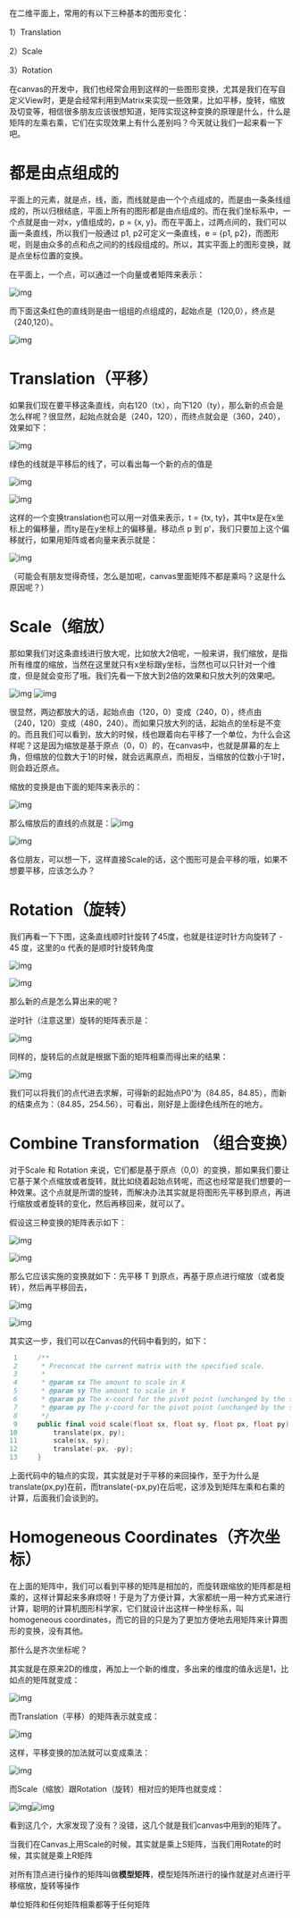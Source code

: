 在二维平面上，常用的有以下三种基本的图形变化：

1）Translation

2）Scale

3）Rotation

在canvas的开发中，我们也经常会用到这样的一些图形变换，尤其是我们在写自定义View时，更是会经常利用到Matrix来实现一些效果，比如平移，旋转，缩放及切变等，相信很多朋友应该很想知道，矩阵实现这种变换的原理是什么，什么是矩阵的左乘右乘，它们在实现效果上有什么差别吗？今天就让我们一起来看一下吧。

# 都是由点组成的

平面上的元素，就是点，线，面，而线就是由一个个点组成的，而是由一条条线组成的，所以归根结底，平面上所有的图形都是由点组成的。而在我们坐标系中，一个点就是由一对x，y值组成的，p = {x, y}。而在平面上，过两点间的，我们可以画一条直线，所以我们一般通过 p1, p2可定义一条直线，e = {p1, p2}，而图形呢，则是由众多的点和点之间的的线段组成的。所以，其实平面上的图形变换，就是点坐标位置的变换。

在平面上，一个点，可以通过一个向量或者矩阵来表示：

![img](https://img-blog.csdn.net/20140127004548734?watermark/2/text/aHR0cDovL2Jsb2cuY3Nkbi5uZXQvbGlubWlhbnNoZW5n/font/5a6L5L2T/fontsize/400/fill/I0JBQkFCMA==/dissolve/70/gravity/SouthEast)

而下面这条红色的直线则是由一组组的点组成的，起始点是（120,0），终点是（240,120）。

![img](https://img-blog.csdn.net/20140127004332921?watermark/2/text/aHR0cDovL2Jsb2cuY3Nkbi5uZXQvbGlubWlhbnNoZW5n/font/5a6L5L2T/fontsize/400/fill/I0JBQkFCMA==/dissolve/70/gravity/SouthEast)

# Translation（平移）

如果我们现在要平移这条直线，向右120（tx），向下120（ty），那么新的点会是怎么样呢？很显然，起始点就会是（240，120），而终点就会是（360，240），效果如下：

![img](https://img-blog.csdn.net/20140127004429250?watermark/2/text/aHR0cDovL2Jsb2cuY3Nkbi5uZXQvbGlubWlhbnNoZW5n/font/5a6L5L2T/fontsize/400/fill/I0JBQkFCMA==/dissolve/70/gravity/SouthEast)

绿色的线就是平移后的线了，可以看出每一个新的点的值是

![img](https://img-blog.csdn.net/20140127004501984?watermark/2/text/aHR0cDovL2Jsb2cuY3Nkbi5uZXQvbGlubWlhbnNoZW5n/font/5a6L5L2T/fontsize/400/fill/I0JBQkFCMA==/dissolve/70/gravity/SouthEast)

![img](https://blog.csdn.net/linmiansheng/article/details/18801947)

这样的一个变换translation也可以用一对值来表示，t = {tx, ty}，其中tx是在x坐标上的偏移量，而ty是在y坐标上的偏移量。移动点 p 到 p'，我们只要加上这个偏移就行，如果用矩阵或者向量来表示就是：

![img](https://img-blog.csdn.net/20140127004641828?watermark/2/text/aHR0cDovL2Jsb2cuY3Nkbi5uZXQvbGlubWlhbnNoZW5n/font/5a6L5L2T/fontsize/400/fill/I0JBQkFCMA==/dissolve/70/gravity/SouthEast)

（可能会有朋友觉得奇怪，怎么是加呢，canvas里面矩阵不都是乘吗？这是什么原因呢？）

# Scale（缩放）

那如果我们对这条直线进行放大呢，比如放大2倍呢，一般来讲，我们缩放，是指所有维度的缩放，当然在这里就只有x坐标跟y坐标，当然也可以只针对一个维度，但是就会变形了哦。我们先看一下放大到2倍的效果和只放大列的效果吧。

![img](https://img-blog.csdn.net/20140127004737734?watermark/2/text/aHR0cDovL2Jsb2cuY3Nkbi5uZXQvbGlubWlhbnNoZW5n/font/5a6L5L2T/fontsize/400/fill/I0JBQkFCMA==/dissolve/70/gravity/SouthEast)     ![img](https://img-blog.csdn.net/20140127004817046?watermark/2/text/aHR0cDovL2Jsb2cuY3Nkbi5uZXQvbGlubWlhbnNoZW5n/font/5a6L5L2T/fontsize/400/fill/I0JBQkFCMA==/dissolve/70/gravity/SouthEast)

很显然，两边都放大的话，起始点由（120，0）变成（240，0），终点由（240，120）变成（480，240）。而如果只放大列的话，起始点的坐标是不变的。而且我们可以看到，放大的时候，线也跟着向右平移了一个单位，为什么会这样呢？这是因为缩放是基于原点（0，0）的，在canvas中，也就是屏幕的左上角，但缩放的位数大于1的时候，就会远离原点，而相反，当缩放的位数小于1时，则会趋近原点。

缩放的变换是由下面的矩阵来表示的：

![img](https://img-blog.csdn.net/20140127004847546?watermark/2/text/aHR0cDovL2Jsb2cuY3Nkbi5uZXQvbGlubWlhbnNoZW5n/font/5a6L5L2T/fontsize/400/fill/I0JBQkFCMA==/dissolve/70/gravity/SouthEast)

那么缩放后的直线的点就是：![img](https://blog.csdn.net/linmiansheng/article/details/18801947)

![img](https://img-blog.csdn.net/20140127010049859?watermark/2/text/aHR0cDovL2Jsb2cuY3Nkbi5uZXQvbGlubWlhbnNoZW5n/font/5a6L5L2T/fontsize/400/fill/I0JBQkFCMA==/dissolve/70/gravity/Center)

各位朋友，可以想一下，这样直接Scale的话，这个图形可是会平移的哦，如果不想要平移，应该怎么办？

# Rotation（旋转）

我们再看一下下图，这条直线顺时针旋转了45度，也就是往逆时针方向旋转了 - 45 度，这里的α 代表的是顺时针旋转角度

![img](https://img-blog.csdn.net/20140127005042781?watermark/2/text/aHR0cDovL2Jsb2cuY3Nkbi5uZXQvbGlubWlhbnNoZW5n/font/5a6L5L2T/fontsize/400/fill/I0JBQkFCMA==/dissolve/70/gravity/SouthEast)

![img](https://blog.csdn.net/linmiansheng/article/details/18801947)

那么新的点是怎么算出来的呢？

逆时针（注意这里）旋转的矩阵表示是：

![img](https://img-blog.csdn.net/20140127005115937?watermark/2/text/aHR0cDovL2Jsb2cuY3Nkbi5uZXQvbGlubWlhbnNoZW5n/font/5a6L5L2T/fontsize/400/fill/I0JBQkFCMA==/dissolve/70/gravity/SouthEast)

同样的，旋转后的点就是根据下面的矩阵相乘而得出来的结果：

![img](https://img-blog.csdn.net/20140128223711765?watermark/2/text/aHR0cDovL2Jsb2cuY3Nkbi5uZXQvbGlubWlhbnNoZW5n/font/5a6L5L2T/fontsize/400/fill/I0JBQkFCMA==/dissolve/70/gravity/SouthEast)

我们可以将我们的点代进去求解，可得新的起始点P0'为（84.85，84.85），而新的结束点为：（84.85，254.56），可看出，刚好是上面绿色线所在的地方。

 

# Combine Transformation （组合变换）

对于Scale 和 Rotation 来说，它们都是基于原点（0,0）的变换，那如果我们要让它基于某个点缩放或者旋转，就比如绕着起始点转呢，而这也经常是我们想要的一种效果。这个点就是所谓的旋转，而解决办法其实就是将图形先平移到原点，再进行缩放或者旋转的变化，然后再移回来，就可以了。

假设这三种变换的矩阵表示如下：

![img](https://img-blog.csdn.net/20140127005245281?watermark/2/text/aHR0cDovL2Jsb2cuY3Nkbi5uZXQvbGlubWlhbnNoZW5n/font/5a6L5L2T/fontsize/400/fill/I0JBQkFCMA==/dissolve/70/gravity/SouthEast)

![img](https://blog.csdn.net/linmiansheng/article/details/18801947)

那么它应该实施的变换就如下：先平移 T 到原点，再基于原点进行缩放（或者旋转），然后再平移回去，

![img](https://img-blog.csdn.net/20140127005317359?watermark/2/text/aHR0cDovL2Jsb2cuY3Nkbi5uZXQvbGlubWlhbnNoZW5n/font/5a6L5L2T/fontsize/400/fill/I0JBQkFCMA==/dissolve/70/gravity/SouthEast)

![img](https://blog.csdn.net/linmiansheng/article/details/18801947)

其实这一步，我们可以在Canvas的代码中看到的，如下：

```c++
 1     /**
 2      * Preconcat the current matrix with the specified scale.
 3      *
 4      * @param sx The amount to scale in X
 5      * @param sy The amount to scale in Y
 6      * @param px The x-coord for the pivot point (unchanged by the scale)
 7      * @param py The y-coord for the pivot point (unchanged by the scale)
 8      */
 9     public final void scale(float sx, float sy, float px, float py) {
10         translate(px, py);
11         scale(sx, sy);
12         translate(-px, -py);
13     }
```

上面代码中的轴点的实现，其实就是对于平移的来回操作，至于为什么是translate(px,py)在前，而translate(-px,py)在后呢，这涉及到矩阵左乘和右乘的计算，后面我们会谈到的。

 

# Homogeneous Coordinates（齐次坐标）

在上面的矩阵中，我们可以看到平移的矩阵是相加的，而旋转跟缩放的矩阵都是相乘的，这样计算起来多麻烦呀！于是为了方便计算，大家都统一用一种方式来进行计算，聪明的计算机图形科学家，它们就设计出这样一种坐标系，叫homogeneous coordinates，而它的目的只是为了更加方便地去用矩阵来计算图形的变换，没有其他。

那什么是齐次坐标呢？

其实就是在原来2D的维度，再加上一个新的维度，多出来的维度的值永远是1，比如点的矩阵就变成：

![img](https://img-blog.csdn.net/20140127005357656?watermark/2/text/aHR0cDovL2Jsb2cuY3Nkbi5uZXQvbGlubWlhbnNoZW5n/font/5a6L5L2T/fontsize/400/fill/I0JBQkFCMA==/dissolve/70/gravity/SouthEast)

而Translation（平移）的矩阵表示就变成：

![img](https://img-blog.csdn.net/20140127005425765?watermark/2/text/aHR0cDovL2Jsb2cuY3Nkbi5uZXQvbGlubWlhbnNoZW5n/font/5a6L5L2T/fontsize/400/fill/I0JBQkFCMA==/dissolve/70/gravity/SouthEast)

这样，平移变换的加法就可以变成乘法：

![img](https://img-blog.csdn.net/20140127005456468?watermark/2/text/aHR0cDovL2Jsb2cuY3Nkbi5uZXQvbGlubWlhbnNoZW5n/font/5a6L5L2T/fontsize/400/fill/I0JBQkFCMA==/dissolve/70/gravity/SouthEast)

而Scale（缩放）跟Rotation（旋转）相对应的矩阵也就变成：

![img](https://img-blog.csdn.net/20140129233111281?watermark/2/text/aHR0cDovL2Jsb2cuY3Nkbi5uZXQvbGlubWlhbnNoZW5n/font/5a6L5L2T/fontsize/400/fill/I0JBQkFCMA==/dissolve/70/gravity/Center)![img](https://img-blog.csdn.net/20140129233129156?watermark/2/text/aHR0cDovL2Jsb2cuY3Nkbi5uZXQvbGlubWlhbnNoZW5n/font/5a6L5L2T/fontsize/400/fill/I0JBQkFCMA==/dissolve/70/gravity/Center)

看到这几个，大家发现了没有？没错，这几个就是我们canvas中用到的矩阵了。

 

当我们在Canvas上用Scale的时候，其实就是乘上S矩阵，当我们用Rotate的时候，其实就是乘上R矩阵



对所有顶点进行操作的矩阵叫做**模型矩阵**，模型矩阵所进行的操作就是对点进行平移缩放，旋转等操作

单位矩阵和任何矩阵相乘都等于任何矩阵